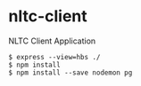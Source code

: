 # nltc-client
NLTC Client Application

```console
$ express --view=hbs ./
$ npm install
$ npm install --save nodemon pg
```